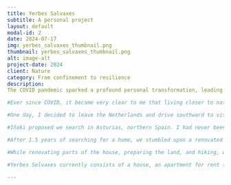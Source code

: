```yaml
---
title: Yerbes Salvaxes
subtitle: A personal project
layout: default
modal-id: 2
date: 2024-07-17
img: yerbes_salvaxes_thumbnail.png
thumbnail: yerbes_salvaxes_thumbnail.png
alt: image-alt
project-date: 2024
client: Nature
category: From confinement to resilience
description: 
The COVID pandemic sparked a profound personal transformation, leading me to embrace a life closer to nature. Living simply in a garden house during lockdown taught me how little I truly need and how much joy comes from growing and building with my own hands. This journey brought me to Asturias, Spain, where, with my partner Iñaki, we’ve found a community of like-minded individuals who share a vision of sustainable living. Together, we’ve created Yerbes Salvaxes, a project centered on cultivating a self-sufficient, locally sustained life that benefits both the environment and others. By living this way, we hope to inspire personal change as a pathway to meaningful global impact.

#Ever since COVID, it became very clear to me that living closer to nature is all I need. During the confinement, I lived in a garden house in a communal garden in the Netherlands—a very simple shed with a homemade rainwater system and a pellet stove. I spent almost two years living in this garden house, even enduring several weeks of -15°C weather. Inside, it was always warm and cozy. This experience made me realize how little I truly need and how much joy I feel when I have space to grow and build. It was clear to me that I needed to find a place in nature to continue this lifestyle <:> building a food forest, a small shed, and fully immersing myself in nature.

#One day, I decided to leave the Netherlands and drive southward to visit a friend working at a campsite in the South of France. I initially booked a stay for ten days, but those ten days turned into five months. At the campsite, I met many like-minded people, and one of them stole my heart. His name is Iñaki Cabo Ibarzabal, an intriguing Basque with countless stories about his adventurous life filled with travel and learning. Interestingly, Iñaki had a similar vision for his life<:> to live close to nature, grow a large portion of his own food, and start an agricultural project with a small Airbnb. Before we knew it, we were looking for places together to make this shared dream a reality.

#Iñaki proposed we search in Asturias, northern Spain. I had never been there, so we decided to rent an apartment and live there for a few months. I fell in love again—this time with the region. Asturias is an incredible province with a remarkably diverse landscape. You can lose yourself in the vast mountain ranges and wander endlessly along the rugged coastline. It’s a perfect place for nature lovers who would rather explore new hiking routes every weekend than try out the latest bar in Amsterdam. It was clear we had found the right place.

#After 1.5 years of searching for a home, we stumbled upon a renovated old farmhouse with a piece of land and several additional buildings for creative projects. Since October 2023, we have been proud residents of Bimenes, a municipality where the population has been decreasing over the past few decades. Fortunately, we are surrounded by a wonderful community of old hippies, punks, and people we call “Neo-Rurales.” These Neo-Rurales are like-minded individuals who chose to live rurally and closer to nature rather than being trapped in a hectic city life with a burdensome mortgage.

#While renovating parts of the house, preparing the land, and hiking, we work remotely to finance our dream. We havve named our Earthship and project Yerbes Selvaxes, which means “Wild Herbs” in the Asturian language. With Yerbes Selvaxes, we aim to create a locally sustained life, consuming, producing, and building with resources from our area. We also want to make space to work on projects we care about and believe benefit the environment and our fellow beings, rather than working solely for money. We believe if everybody would commit to this lifestyle, the world would be a much happier place.

#Yerbes Selvaxes currently consists of a house, an apartment for rent (under construction), a workshop, a vegetable garden, and a small food forest. In 2025, we hope to finish the apartment and plant more trees to further enhance our self-sustainability. 

---
```

